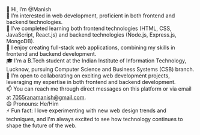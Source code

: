 👋 Hi, I’m @Manish
<br/>
👀 I’m interested in web development, proficient in both frontend and backend technologies. <br/>
🌱 I’ve completed learning both frontend technologies (HTML, CSS, JavaScript, React.js) and backend technologies (Node.js, Express.js, MongoDB). <br/>
🚀 I enjoy creating full-stack web applications, combining my skills in frontend and backend development. <br/>
🎓 I'm a B.Tech student at the Indian Institute of Information Technology, Lucknow, pursuing Computer Science and Business Systems (CSB) branch. <br/>
💞️ I’m open to collaborating on exciting web development projects, leveraging my expertise in both frontend and backend development. <br/>
📫 You can reach me through direct messages on this platform or via email at 7055ranamanish@gmail.com. <br/>
😄 Pronouns: He/Him <br/>
⚡ Fun fact: I love experimenting with new web design trends and techniques, and I'm always excited to see how technology continues to shape the future of the web.<br/>


